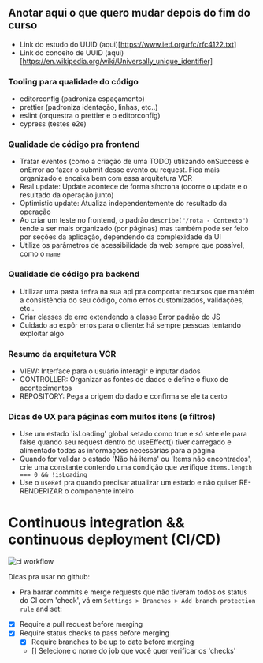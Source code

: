 ## Anotar aqui o que quero mudar depois do fim do curso

- Link do estudo do UUID (aqui)[https://www.ietf.org/rfc/rfc4122.txt]
- Link do conceito de UUID (aqui)[https://en.wikipedia.org/wiki/Universally_unique_identifier]

### Tooling para qualidade do código
- editorconfig (padroniza espaçamento)
- prettier (padroniza identação, linhas, etc..)
- eslint (orquestra o prettier e o editorconfig)
- cypress (testes e2e)

### Qualidade de código pra frontend
- Tratar eventos (como a criação de uma TODO) utilizando onSuccess e onError ao fazer o submit desse evento ou request. Fica mais organizado e encaixa bem com essa arquitetura VCR
- Real update: Update acontece de forma síncrona (ocorre o update e o resultado da operação junto)
- Optimistic update: Atualiza independentemente do resultado da operação
- Ao criar um teste no frontend, o padrão `describe("/rota - Contexto")` tende a ser mais organizado (por páginas) mas também pode ser feito por seções da aplicação, dependendo da complexidade da UI
- Utilize os parâmetros de acessibilidade da web sempre que possível, como o `name`

### Qualidade de código pra backend
- Utilizar uma pasta `infra` na sua api pra comportar recursos que mantém a consistência do seu código, como erros customizados, validações, etc..
- Criar classes de erro extendendo a classe Error padrão do JS
- Cuidado ao expôr erros para o cliente: há sempre pessoas tentando exploitar algo


### Resumo da arquitetura VCR
- VIEW: Interface para o usuário interagir e inputar dados
- CONTROLLER: Organizar as fontes de dados e define o fluxo de acontecimentos
- REPOSITORY: Pega a origem do dado e confirma se ele ta certo

### Dicas de UX para páginas com muitos itens (e filtros)
- Use um estado 'isLoading' global setado como true e só sete ele para false quando seu request dentro do useEffect() tiver carregado e alimentado todas as informações necessárias para a página
- Quando for validar o estado 'Não há items' ou 'Items não encontrados', crie uma constante contendo uma condição que verifique `items.length === 0 && !isLoading`
- Use o `useRef` pra quando precisar atualizar um estado e não quiser RE-RENDERIZAR o componente inteiro

# Continuous integration && continuous deployment (CI/CD)
![ci workflow](https://miro.medium.com/v2/resize:fit:1000/0*LX8FM8Z26sgxv6BT.png)

Dicas pra usar no github:
- Pra barrar commits e merge requests que não tiveram todos os status do CI com 'check', vá em `Settings > Branches > Add branch protection rule` and set:
- [x] Require a pull request before merging
- [x] Require status checks to pass before merging
    - [x] Require branches to be up to date before merging
    - [] Selecione o nome do job que você quer verificar os 'checks'